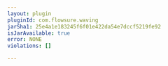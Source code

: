 ```yaml
---
layout: plugin
pluginId: com.flowsure.waving
jarSha1: 25e4a1e183245f6f01e422da54e7dccf5219fe92
isJarAvailable: true
error: NONE
violations: []

---
```

